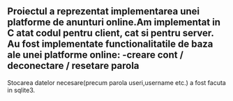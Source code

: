 


Proiectul a reprezentat implementarea unei platforme de anunturi online.Am implementat in C atat codul pentru client, cat si pentru server.
Au fost implementate functionalitatile de baza ale unei platforme online:
  -creare cont / deconectare / resetare parola
  -
Stocarea datelor necesare(precum parola useri,username etc.) a fost facuta in sqlite3.

